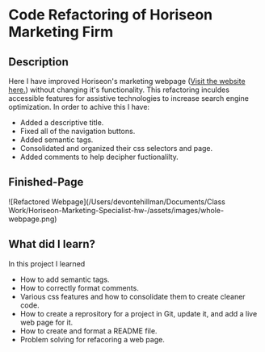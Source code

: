# Code Refactoring of Horiseon Marketing Firm

## Description
Here I have improved Horiseon's marketing webpage ([Visit the website here.](https://devontehillman.github.io/Horiseon-Marketing-Specialist-hw-/)) without changing it's functionality. This refactoring inculdes accessible features for assistive technologies to increase search engine optimization. In order to achive this I have:
* Added a descriptive title.
* Fixed all of the navigation buttons.
* Added semantic tags. 
* Consolidated and organized their css selectors and page. 
* Added comments to help decipher fuctionalilty. 

## Finished-Page
![Refactored Webpage](/Users/devontehillman/Documents/Class Work/Horiseon-Marketing-Specialist-hw-/assets/images/whole-webpage.png)

## What did I learn?
In this project I learned
* How to add semantic tags.
* How to correctly format comments. 
* Various css features and how to consolidate them to create cleaner code.
* How to create a reprository for a project in Git, update it, and add a live web page for it.
* How to create and format a README file.
* Problem solving for refacoring a web page.